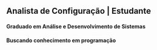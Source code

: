 <h2> Analista de Configuração | Estudante </h2>

<h4>Graduado em Análise e Desenvolvimento de Sistemas</h4>
<h4>Buscando conhecimento em programação</h4>
